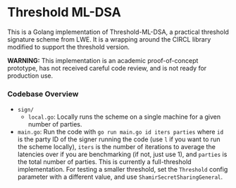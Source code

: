 # Threshold ML-DSA

This is a Golang implementation of Threshold-ML-DSA, a practical threshold signature scheme from LWE.
It is a wrapping around the CIRCL library modified to support the threshold version.

**WARNING:** This implementation is an academic proof-of-concept prototype, has not received careful code review, and is not ready for production use.

### Codebase Overview

- `sign/`
    - `local.go`: Locally runs the scheme on a single machine for a given number of parties.
- `main.go`: Run the code with `go run main.go id iters parties` where `id` is the party ID of the signer running the code (use `l` if you want to run the scheme locally), `iters` is the number of iterations to average the latencies over if you are benchmarking (if not, just use 1), and `parties` is the total number of parties. This is currently a full-threshold implementation. For testing a smaller threshold, set the `Threshold` config parameter with a different value, and use `ShamirSecretSharingGeneral`.
